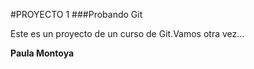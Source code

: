 #PROYECTO 1
###Probando Git

Este es un proyecto de un curso de Git.Vamos otra vez...

**Paula Montoya**

